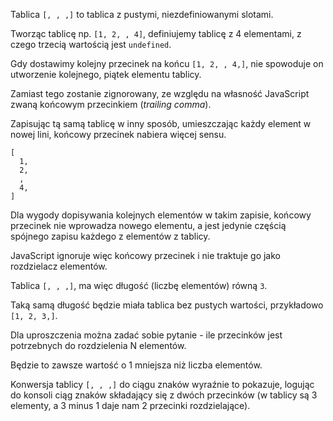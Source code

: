 Tablica `[, , ,]` to tablica z pustymi, niezdefiniowanymi slotami.

Tworząc tablicę np. `[1, 2, , 4]`, definiujemy tablicę z 4 elementami, z czego trzecią wartością jest `undefined`.

Gdy dostawimy kolejny przecinek na końcu `[1, 2, , 4,]`, nie spowoduje on utworzenie kolejnego, piątek elementu tablicy.

Zamiast tego zostanie zignorowany, ze względu na własność JavaScript zwaną końcowym przecinkiem (_trailing comma_).

Zapisując tą samą tablicę w inny sposób, umieszczając każdy element w nowej lini, końcowy przecinek nabiera więcej sensu.

```
[
  1,
  2,
  ,
  4,
]
```

Dla wygody dopisywania kolejnych elementów w takim zapisie, końcowy przecinek nie wprowadza nowego elementu, a jest jedynie częścią spójnego zapisu każdego z elementów z tablicy.

JavaScript ignoruje więc końcowy przecinek i nie traktuje go jako rozdzielacz elementów.

Tablica `[, , ,]`, ma więc długość (liczbę elementów) równą `3`.

Taką samą długość będzie miała tablica bez pustych wartości, przykładowo `[1, 2, 3,]`.

Dla uproszczenia można zadać sobie pytanie - ile przecinków jest potrzebnych do rozdzielenia N elementów.

Będzie to zawsze wartość o 1 mniejsza niż liczba elementów.

Konwersja tablicy `[, , ,]` do ciągu znaków wyraźnie to pokazuje, logując do konsoli ciąg znaków składający się z dwóch przecinków (w tablicy są 3 elementy, a 3 minus 1 daje nam 2 przecinki rozdzielające).
